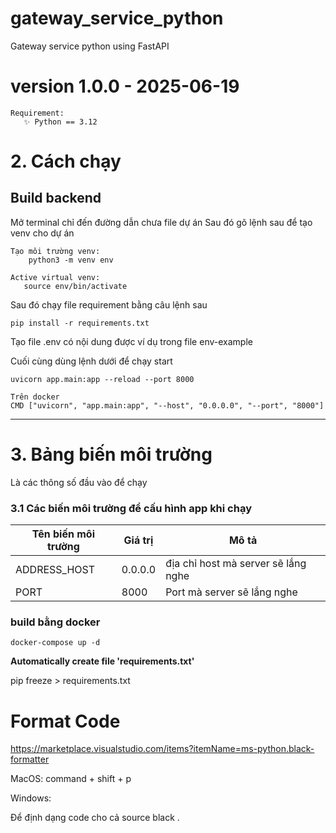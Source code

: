 # gateway_service_python
Gateway service python using FastAPI

# version 1.0.0 - 2025-06-19

```
Requirement:
   ✨ Python == 3.12
```

# 2. Cách chạy

## Build backend

Mở terminal chỉ đến đường dẫn chưa file dự án
Sau đó gõ lệnh sau để tạo venv cho dự án

```
Tạo môi trường venv:
    python3 -m venv env

Active virtual venv:
   source env/bin/activate
```

Sau đó chạy file requirement bằng câu lệnh sau

```
pip install -r requirements.txt
```

Tạo file .env có nội dung được ví dụ trong file env-example

Cuối cùng dùng lệnh dưới để chạy start

```
uvicorn app.main:app --reload --port 8000

Trên docker
CMD ["uvicorn", "app.main:app", "--host", "0.0.0.0", "--port", "8000"]
```

---

# 3. Bảng biến môi trường

Là các thông số đầu vào để chạy

### 3.1 Các biến môi trường để cấu hình app khi chạy

| Tên biến môi trường | Giá trị    | Mô tả                               |
| ------------------- | ---------- | ----------------------------------- |
| ADDRESS_HOST        | 0.0.0.0    | địa chỉ host mà server sẽ lắng nghe |
| PORT                | 8000       | Port mà server sẽ lắng nghe         |


### build bằng docker

```
docker-compose up -d

```

**Automatically create file 'requirements.txt'**

pip freeze > requirements.txt

# Format Code

https://marketplace.visualstudio.com/items?itemName=ms-python.black-formatter

MacOS: command + shift + p

Windows:

Để định dạng code cho cả source
black .
